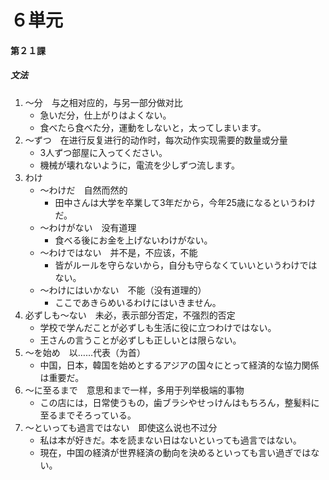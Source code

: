 # ６単元
#### 第２１課
##### 文法
1. ～分　与之相对应的，与另一部分做对比
	- 急いだ分，仕上がりはよくない。
	- 食べたら食べた分，運動をしないと，太ってしまいます。
1. ～ずつ　在进行反复进行的动作时，每次动作实现需要的数量或分量
	- 3人ずつ部屋に入ってください。
	- 機械が壊れないように，電流を少しずつ流します。
1. わけ
	- ～わけだ　自然而然的
		- 田中さんは大学を卒業して3年だから，今年25歳になるというわけだ。
	- ～わけがない　没有道理
		- 食べる後にお金を上げないわけがない。
	- ～わけではない　并不是，不应该，不能
		- 皆がルールを守らないから，自分も守らなくていいというわけではない。
	- ～わけにはいかない　不能（没有道理的）
		- ここであきらめいるわけにはいきません。
1. 必ずしも～ない　未必，表示部分否定，不强烈的否定
	- 学校で学んだことが必ずしも生活に役に立つわけではない。
	- 王さんの言うことが必ずしも正しいとは限らない。
1. ～を始め　以……代表（为首）
	- 中国，日本，韓国を始めとするアジアの国々にとって経済的な協力関係は重要だ。
1. ～に至るまで　意思和まで一样，多用于列举极端的事物
	- この店には，日常使うもの，歯ブラシやせっけんはもちろん，整髪料に至るまでそろっている。
1. ～といっても過言ではない　即使这么说也不过分
	- 私は本が好きだ。本を読まない日はないといっても過言ではない。
	- 現在，中国の経済が世界経済の動向を決めるといっても言い過ぎではない。